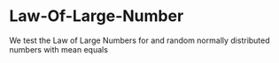 # Law-Of-Large-Number
We test the Law of Large Numbers for and random normally distributed numbers with mean equals
